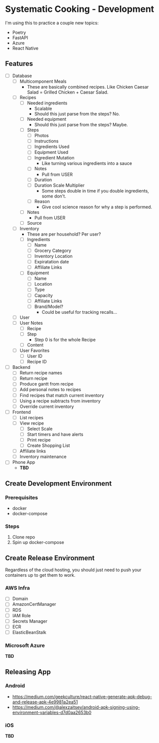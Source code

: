 # Systematic Cooking - Development

I'm using this to practice a couple new topics:

- Poetry
- FastAPI
- Azure
- React Native

## Features

- [ ] Database
  - [ ] Multicomponent Meals
    - These are basically combined recipes. Like Chicken Caesar Salad = Grilled Chicken + Caesar Salad.
  - [ ] Recipes
    - [ ] Needed ingredients
      - Scalable
      - Should this just parse from the steps? No.
    - [ ] Needed equipment
      - Should this just parse from the steps? Maybe.
    - [ ] Steps
      - [ ] Photos
      - [ ] Instructions
      - [ ] Ingredients Used
      - [ ] Equipment Used
      - [ ] Ingredient Mutation
        - Like turning various ingredients into a sauce
      - [ ] Notes
        - Pull from USER
      - [ ] Duration
      - [ ] Duration Scale Multiplier
        - Some steps double in time if you double ingredients, some don't.
      - [ ] Reason
        - Give cool science reason for why a step is performed.
    - [ ] Notes
      - Pull from USER
    - [ ] Source
  - [ ] Inventory
    - These are per household? Per user?
    - [ ] Ingredients
      - [ ] Name
      - [ ] Grocery Category
      - [ ] Inventory Location
      - [ ] Expiratation date
      - [ ] Affiliate Links
    - [ ] Equipment
      - [ ] Name
      - [ ] Location
      - [ ] Type
      - [ ] Capacity
      - [ ] Affiliate Links
      - [ ] Brand/Model?
        - Could be useful for tracking recalls...
  - [ ] User
  - [ ] User Notes
    - [ ] Recipe
    - [ ] Step
      - Step 0 is for the whole Recipe
    - [ ] Content
  - [ ] User Favorites
    - [ ] User ID
    - [ ] Recipe ID
- [ ] Backend
  - [ ] Return recipe names
  - [ ] Return recipe
  - [ ] Produce gantt from recipe
  - [ ] Add personal notes to recipes
  - [ ] Find recipes that match current inventory
  - [ ] Using a recipe subtracts from inventory
  - [ ] Override current inventory
- [ ] Frontend
  - [ ] List recipes
  - [ ] View recipe
    - [ ] Select Scale
    - [ ] Start timers and have alerts
    - [ ] Print recipe
    - [ ] Create Shopping List
  - [ ] Affiliate links
  - [ ] Inventory maintenance
- [ ] Phone App
  - **TBD**

## Create Development Environment

### Prerequisites

- docker
- docker-compose

### Steps

1. Clone repo
2. Spin up docker-compose

## Create Release Environment

Regardless of the cloud hosting, you should just need to push your containers up to get them to work.

### AWS Infra

- [ ] Domain
- [ ] AmazonCertManager
- [ ] RDS
- [ ] IAM Role
- [ ] Secrets Manager
- [ ] ECR
- [ ] ElasticBeanStalk

### Microsoft Azure

**TBD**

## Releasing App

### Android

- https://medium.com/geekculture/react-native-generate-apk-debug-and-release-apk-4e9981a2ea51
- https://medium.com/@alexzaitsev/android-apk-signing-using-environment-variables-d7d0aa2653b0

### iOS

**TBD**
